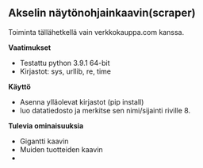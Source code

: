 ## Akselin näytönohjainkaavin(scraper)

  

Toiminta tällähetkellä vain verkkokauppa.com kanssa. 

**Vaatimukset**

 - Testattu python 3.9.1 64-bit
 - Kirjastot: sys, urllib, re, time

**Käyttö**

 - Asenna ylläolevat kirjastot (pip install)
 - luo datatiedosto ja merkitse sen nimi/sijainti riville 8.

**Tulevia ominaisuuksia**

 - Gigantti kaavin
 - Muiden tuotteiden kaavin
 - 

